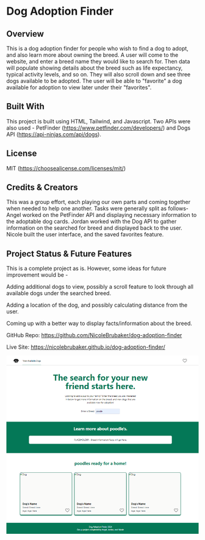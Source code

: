 # Dog Adoption Finder

## Overview
This is a dog adoption finder for people who wish to find a dog to adopt, and also learn more about owning the breed. A user will come to the website, and enter a breed name they would like to search for. Then data will populate showing details about the breed such as life expectancy, typical activity levels, and so on. They will also scroll down and see three dogs available to be adopted. The user will be able to "favorite" a dog available for adoption to view later under their "favorites".

## Built With
This project is built using HTML, Tailwind, and Javascript.
Two APIs were also used - PetFinder (https://www.petfinder.com/developers/) and Dogs API (https://api-ninjas.com/api/dogs).

## License
MIT (https://choosealicense.com/licenses/mit/)

## Credits & Creators 
This was a group effort, each playing our own parts and coming together when needed to help one another. Tasks were generally split as follows- Angel worked on the PetFinder API and displaying necessary information to the adoptable dog cards. Jordan worked with the Dog API to gather information on the searched for breed and displayed back to the user. Nicole built the user interface, and the saved favorites feature.

## Project Status & Future Features
This is a complete project as is. However, some ideas for future improvement would be -

Adding additional dogs to view, possibly a scroll feature to look through all available dogs under the searched breed.

Adding a location of the dog, and possibly calculating distance from the user. 

Coming up with a better way to display facts/information about the breed.

GitHub Repo: https://github.com/NicoleBrubaker/dog-adoption-finder 

Live Site: https://nicolebrubaker.github.io/dog-adoption-finder/

![Site Screenshot](image.png)